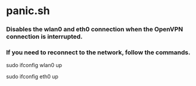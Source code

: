 # panic.sh

### Disables the wlan0 and eth0 connection when the OpenVPN connection is interrupted.

### If you need to reconnect to the network, follow the commands.

sudo ifconfig wlan0 up

sudo ifconfig eth0 up
